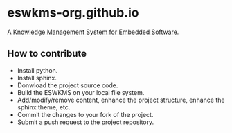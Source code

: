 # eswkms-org.github.io

A [Knowledge Management System for Embedded Software](http://eswkms-orggithubio.readthedocs.org/en/latest/).

## How to contribute

- Install python.
- Install sphinx.
- Donwload the project source code.
- Build the ESWKMS on your local file system.
- Add/modify/remove content, enhance the project structure, enhance the sphinx theme, etc.
- Commit the changes to your fork of the project.
- Submit a push request to the project repository.

